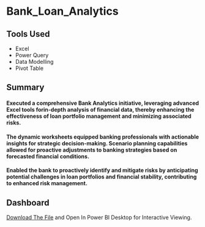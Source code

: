 # Bank_Loan_Analytics

## **Tools Used**

* Excel
* Power Query
* Data Modelling
* Pivot Table


## Summary

#### Executed a comprehensive Bank Analytics initiative, leveraging advanced Excel tools forin-depth analysis of financial data, thereby enhancing the effectiveness of loan portfolio management and minimizing associated risks.

#### The dynamic worksheets equipped banking professionals with actionable insights for strategic decision-making. Scenario planning capabilities allowed for proactive adjustments to banking strategies based on forecasted financial conditions.

#### Enabled the bank to proactively identify and mitigate risks by anticipating potential challenges in loan portfolios and financial stability, contributing to enhanced risk management.



## **Dashboard**

  [Download The File](https://github.com/Vanithkumars25/Bank_Analytics/blob/main/Bank%20Loan%20Analysis.xlsx) and Open In Power BI Desktop for Interactive Viewing.
